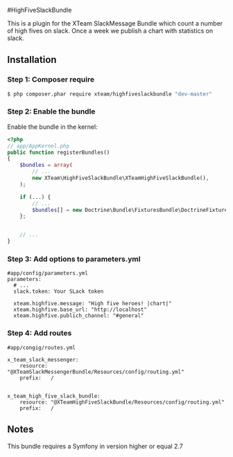 #HighFiveSlackBundle

This is a plugin for the XTeam SlackMessage Bundle which count a number of high fives on slack. Once a week we publish
a chart with statistics on slack.

## Installation

### Step 1: Composer require

``` bash
$ php composer.phar require xteam/highfiveslackbundle "dev-master"
```

### Step 2: Enable the bundle

Enable the bundle in the kernel:

``` php
<?php
// app/AppKernel.php
public function registerBundles()
{
    $bundles = array(
        // ...
        new XTeam\HighFiveSlackBundle\XTeamHighFiveSlackBundle(),
    );

    if (...) {
        // ...
        $bundles[] = new Doctrine\Bundle\FixturesBundle\DoctrineFixturesBundle();
    };


    // ...
}
```

### Step 3: Add options to parameters.yml

```
#app/config/parameters.yml
parameters:
  # ...
  slack.token: Your SLack token

  xteam.highfive.message: "High five heroes! |chart|"
  xteam.highfive.base_url: "http://localhost"
  xteam.highfive.publich_channel: "#general"
```

### Step 4: Add routes

```
#app/congig/routes.yml

x_team_slack_messenger:
    resource: "@XTeamSlackMessengerBundle/Resources/config/routing.yml"
    prefix:   /


x_team_high_five_slack_bundle:
    resource: "@XTeamHighFiveSlackBundle/Resources/config/routing.yml"
    prefix:   /

```

Notes
---------

This bundle requires a Symfony in version higher or equal 2.7
